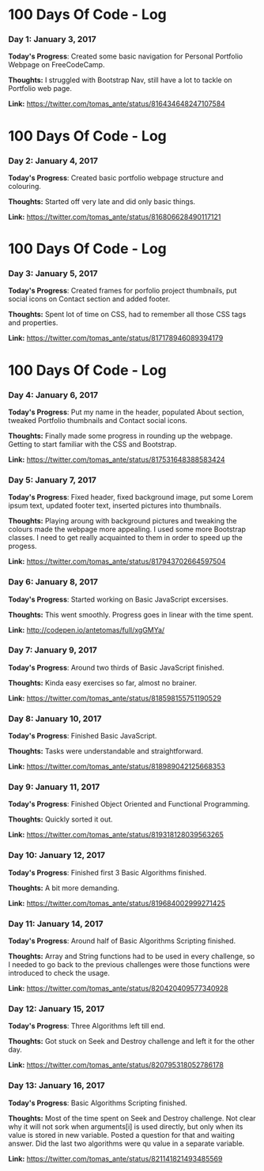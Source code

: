 # 100 Days Of Code - Log

### Day 1: January 3, 2017

**Today's Progress**: Created some basic navigation for Personal Portfolio Webpage on FreeCodeCamp.

**Thoughts:** I struggled with Bootstrap Nav, still have a lot to tackle on Portfolio web page.

**Link:** https://twitter.com/tomas_ante/status/816434648247107584

# 100 Days Of Code - Log

### Day 2: January 4, 2017

**Today's Progress**: Created basic portfolio webpage structure and colouring.

**Thoughts:** Started off very late and did only basic things.

**Link:** https://twitter.com/tomas_ante/status/816806628490117121

# 100 Days Of Code - Log

### Day 3: January 5, 2017

**Today's Progress**: Created frames for porfolio project thumbnails, put social icons on Contact section and added footer.

**Thoughts:** Spent lot of time on CSS, had to remember all those CSS tags and properties.

**Link:** https://twitter.com/tomas_ante/status/817178946089394179

# 100 Days Of Code - Log

### Day 4: January 6, 2017

**Today's Progress**: Put my name in the header, populated About section, tweaked Portfolio thumbnails and Contact social icons.

**Thoughts:** Finally made some progress in rounding up the webpage. Getting to start familiar with the CSS and Bootstrap.

**Link:** https://twitter.com/tomas_ante/status/817531648388583424

### Day 5: January 7, 2017

**Today's Progress**: Fixed header, fixed background image, put some Lorem ipsum text, updated footer text, inserted pictures into thumbnails.

**Thoughts:** Playing aroung with background pictures and tweaking the colours made the webpage more appealing. I used some more Bootstrap classes. I need to get really acquainted to them in order to speed up the progess.

**Link:** https://twitter.com/tomas_ante/status/817943702664597504

### Day 6: January 8, 2017

**Today's Progress**: Started working on Basic JavaScript excersises.

**Thoughts:** This went smoothly. Progress goes in linear with the time spent.

**Link:** http://codepen.io/antetomas/full/xgGMYa/

### Day 7: January 9, 2017

**Today's Progress**: Around two thirds of Basic JavaScript finished.

**Thoughts:** Kinda easy exercises so far, almost no brainer.

**Link:** https://twitter.com/tomas_ante/status/818598155751190529

### Day 8: January 10, 2017

**Today's Progress**: Finished Basic JavaScript.

**Thoughts:** Tasks were understandable and straightforward.

**Link:** https://twitter.com/tomas_ante/status/818989042125668353

### Day 9: January 11, 2017

**Today's Progress**: Finished Object Oriented and Functional Programming.

**Thoughts:** Quickly sorted it out.

**Link:** https://twitter.com/tomas_ante/status/819318128039563265

### Day 10: January 12, 2017

**Today's Progress**: Finished first 3 Basic Algorithms finished.

**Thoughts:** A bit more demanding.

**Link:** https://twitter.com/tomas_ante/status/819684002999271425

### Day 11: January 14, 2017

**Today's Progress**: Around half of Basic Algorithms Scripting finished.

**Thoughts:** Array and String functions had to be used in every challenge, so I needed to go back to the previous challenges were those functions were introduced to check the usage. 

**Link:** https://twitter.com/tomas_ante/status/820420409577340928

### Day 12: January 15, 2017

**Today's Progress**: Three Algorithms left till end.

**Thoughts:** Got stuck on Seek and Destroy challenge and left it for the other day.

**Link:** https://twitter.com/tomas_ante/status/820795318052786178

### Day 13: January 16, 2017

**Today's Progress**: Basic Algorithms Scripting finished.

**Thoughts:** Most of the time spent on Seek and Destroy challenge. Not clear why it will not sork when arguments[i] is used directly, but only when its value is stored in new variable. Posted a question for that and waiting answer. Did the last two algorithms were qu
value in a separate variable.

**Link:** https://twitter.com/tomas_ante/status/821141821493485569
